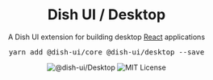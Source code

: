 <!--suppress HtmlDeprecatedAttribute -->
<h1 align="center">Dish UI / Desktop</h1>
<div align="center">
<p>
A Dish UI extension for building desktop <a href="https://reactjs.org">React</a> applications
</p>
<pre>
yarn add @dish-ui/core @dish-ui/desktop --save
</pre>
<img src="https://img.shields.io/static/v1?label=Dish%20UI&color=informational&style=flat&message=Desktop" alt="@dish-ui/Desktop" />
<img src="https://img.shields.io/static/v1?label=&color=1880ff&style=flat&message=MIT%20License" alt="MIT License" />

</div>